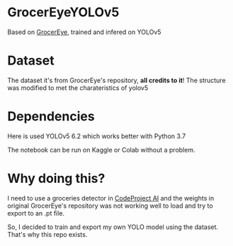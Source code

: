 # GrocerEyeYOLOv5
Based on [GrocerEye](https://github.com/bhimar/GrocerEye), trained and infered on YOLOv5

# Dataset
The dataset it's from GrocerEye's repository, **all credits to it**!
The structure was modified to met the charateristics of yolov5

# Dependencies
Here is used YOLOv5 6.2 which works better with Python 3.7

The notebook can be run on Kaggle or Colab without a problem.

# Why doing this?
I need to use a groceries detector in [CodeProject AI](https://www.codeproject.com/Articles/5322557/CodeProject-AI-Server-AI-the-easy-way) and the weights in original GrocerEye's repository was not working well to load and try to export to an .pt file.

So, I decided to train and export my own YOLO model using the dataset. That's why this repo exists.
